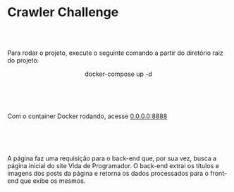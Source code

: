 <p align="center"><h1>Crawler Challenge</h1></p>

<br>
<br>

<p>Para rodar o projeto, execute o seguinte comando a partir do diretório raiz do projeto:<p>

<p align="center">docker-compose up -d</p>

<br>
<br>
<br>

<p>Com o container Docker rodando, acesse <a href="http://0.0.0.0:8888" target="_blank">0.0.0.0:8888</a><p>
    
<br>
<br>
<br>

<p>A página faz uma requisição para o back-end que, por sua vez, busca a página inicial do site Vida de Programador. O back-end extrai os títulos e imagens dos posts da página e retorna os dados processados para o front-end que exibe os mesmos.<p>
